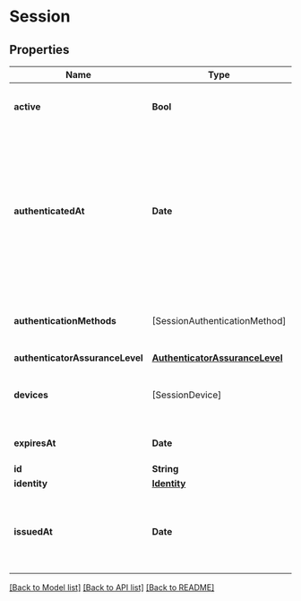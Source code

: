 # Session

## Properties
Name | Type | Description | Notes
------------ | ------------- | ------------- | -------------
**active** | **Bool** | Active state. If false the session is no longer active. | [optional] 
**authenticatedAt** | **Date** | The Session Authentication Timestamp  When this session was authenticated at. If multi-factor authentication was used this is the time when the last factor was authenticated (e.g. the TOTP code challenge was completed). | [optional] 
**authenticationMethods** | [SessionAuthenticationMethod] | A list of authenticators which were used to authenticate the session. | [optional] 
**authenticatorAssuranceLevel** | [**AuthenticatorAssuranceLevel**](AuthenticatorAssuranceLevel.md) |  | [optional] 
**devices** | [SessionDevice] | Devices has history of all endpoints where the session was used | [optional] 
**expiresAt** | **Date** | The Session Expiry  When this session expires at. | [optional] 
**id** | **String** | Session ID | 
**identity** | [**Identity**](Identity.md) |  | 
**issuedAt** | **Date** | The Session Issuance Timestamp  When this session was issued at. Usually equal or close to &#x60;authenticated_at&#x60;. | [optional] 

[[Back to Model list]](../README.md#documentation-for-models) [[Back to API list]](../README.md#documentation-for-api-endpoints) [[Back to README]](../README.md)


